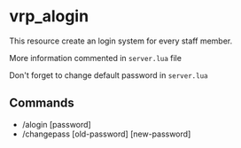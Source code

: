 # vrp_alogin

This resource create an login system for every staff member.

More information commented in `server.lua` file

Don't forget to change default password in `server.lua`

Commands
-

- /alogin [password]
- /changepass [old-password] [new-password]

